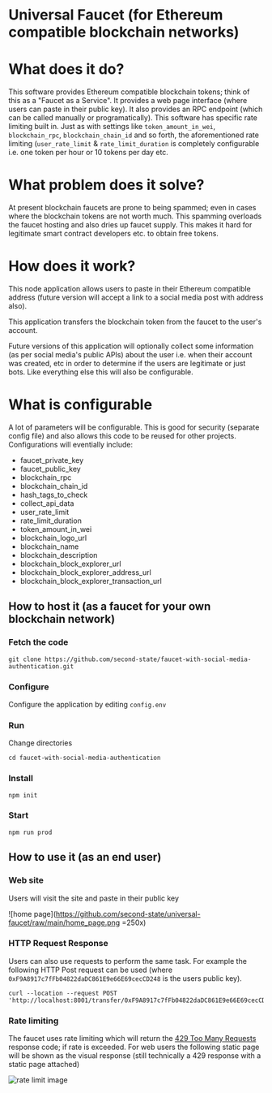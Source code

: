 # Universal Faucet (for Ethereum compatible blockchain networks)

# What does it do?

This software provides Ethereum compatible blockchain tokens; think of this as a "Faucet as a Service".
It provides a web page interface (where users can paste in their public key).
It also provides an RPC endpoint (which can be called manually or programatically).
This software has specific rate limiting built in.
Just as with settings like `token_amount_in_wei`, `blockchain_rpc`, `blockchain_chain_id` and so forth, the aforementioned rate limiting (`user_rate_limit` & `rate_limit_duration` is completely configurable i.e. one token per hour or 10 tokens per day etc.

# What problem does it solve?

At present blockchain faucets are prone to being spammed; even in cases where the blockchain tokens are not worth much. This spamming overloads the faucet hosting and also dries up faucet supply. This makes it hard for legitimate smart contract developers etc. to obtain free tokens.

# How does it work?

This node application allows users to paste in their Ethereum compatible address (future version will accept a link to a social media post with address also). 

This application transfers the blockchain token from the faucet to the user's account.

Future versions of this application will optionally collect some information (as per social media's public APIs) about the user i.e. when their account was created, etc in order to determine if the users are legitimate or just bots. Like everything else this will also be configurable.

# What is configurable
A lot of parameters will be configurable. This is good for security (separate config file) and also allows this code to be reused for other projects. Configurations will eventially include:
- faucet_private_key
- faucet_public_key
- blockchain_rpc
- blockchain_chain_id
- hash_tags_to_check
- collect_api_data
- user_rate_limit
- rate_limit_duration
- token_amount_in_wei
- blockchain_logo_url
- blockchain_name
- blockchain_description
- blockchain_block_explorer_url
- blockchain_block_explorer_address_url
- blockchain_block_explorer_transaction_url

## How to host it (as a faucet for your own blockchain network)

### Fetch the code

```
git clone https://github.com/second-state/faucet-with-social-media-authentication.git
```

### Configure 

Configure the application by editing `config.env`

### Run 

Change directories

```
cd faucet-with-social-media-authentication
```

### Install

```
npm init
```

### Start

```
npm run prod
```

## How to use it (as an end user)

### Web site

Users will visit the site and paste in their public key

![home page](https://github.com/second-state/universal-faucet/raw/main/home_page.png =250x)

### HTTP Request Response

Users can also use requests to perform the same task. For example the following HTTP Post request can be used (where `0xF9A8917c7fFb04822daDC861E9e66E69cecCD248` is the users public key).

```
curl --location --request POST 'http://localhost:8001/transfer/0xF9A8917c7fFb04822daDC861E9e66E69cecCD248'
```

### Rate limiting

The faucet uses rate limiting which will return the [429 Too Many Requests](https://developer.mozilla.org/en-US/docs/Web/HTTP/Status/429) response code; if rate is exceeded. For web users the following static page will be shown as the visual response (still technically a 429 response with a static page attached)

![rate limit image](https://github.com/second-state/universal-faucet/raw/main/rate_limit_page.png)
